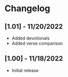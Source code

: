 # Changelog

## [1.01] - 11/20/2022

- Added devotionals
- Added verse comparison

## [1.00] - 11/18/2022

- Initial release